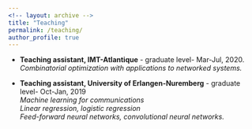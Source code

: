 ```yaml
---
<!-- layout: archive -->
title: "Teaching"
permalink: /teaching/
author_profile: true
---
```

* **Teaching assistant, IMT-Atlantique** - graduate level- Mar-Jul, 2020.
<br>*Combinatorial optimization with applications to networked systems.*

* **Teaching assistant, University of Erlangen-Nuremberg** - graduate level-  Oct-Jan, 2019
<br>*Machine learning for communications*
<br>*Linear regression, logistic regression*
<br>*Feed-forward neural networks, convolutional neural networks.*

